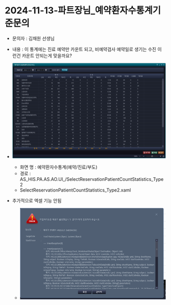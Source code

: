 



# 2024-11-13-파트장님_예약환자수통계기준문의
- 문의자 : 김채원 선생님
- 내용 : 이 통계에는 진료 예약만 카운트 되고, 비예약검사 예약일로 생기는 수진 이런건 카운트 안되는게 맞을까요?
- ![alt text](image.png)
    - 화면 명 : 예약환자수통계(예약/진료/부도)
    - 경로 : AS_HIS.PA.AS.AO.UI_/SelectReservationPatientCountStatistics_Type2
    - SelectReservationPatientCountStatistics_Type2.xaml


- 추가적으로 엑셀 기능 안됨
    - ![alt text](image-1.png)



## 

